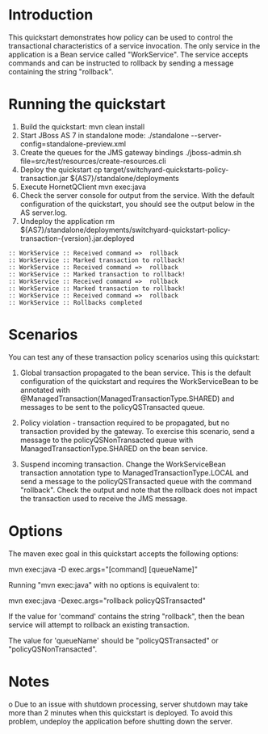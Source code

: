 Introduction
============
This quickstart demonstrates how policy can be used to control the transactional characteristics
of a service invocation.  The only service in the application is a Bean service called
"WorkService".  The service accepts commands and can be instructed to rollback by sending a
message containing the string "rollback".

Running the quickstart
======================

1. Build the quickstart:
    mvn clean install
2. Start JBoss AS 7 in standalone mode:
    ./standalone --server-config=standalone-preview.xml
3. Create the queues for the JMS gateway bindings
    ./jboss-admin.sh file=src/test/resources/create-resources.cli
5. Deploy the quickstart
    cp target/switchyard-quickstarts-policy-transaction.jar ${AS7}/standalone/deployments
6. Execute HornetQClient
    mvn exec:java
7. Check the server console for output from the service.  With the default
   configuration of the quickstart, you should see the output below in the
   AS server.log.
8. Undeploy the application
    rm ${AS7}/standalone/deployments/switchyard-quickstart-policy-transaction-{version}.jar.deployed

```
:: WorkService :: Received command =>  rollback
:: WorkService :: Marked transaction to rollback!
:: WorkService :: Received command =>  rollback
:: WorkService :: Marked transaction to rollback!
:: WorkService :: Received command =>  rollback
:: WorkService :: Marked transaction to rollback!
:: WorkService :: Received command =>  rollback
:: WorkService :: Rollbacks completed
```

Scenarios
=========
You can test any of these transaction policy scenarios using this quickstart:

1) Global transaction propagated to the bean service.  This is the default
   configuration of the quickstart and requires the WorkServiceBean to be
   annotated with @ManagedTransaction(ManagedTransactionType.SHARED) and
   messages to be sent to the policyQSTransacted queue.

2) Policy violation - transaction required to be propagated, but no transaction
   provided by the gateway.  To exercise this scenario, send a message to the
   policyQSNonTransacted queue with ManagedTransactionType.SHARED on the bean
   service.

3) Suspend incoming transaction.  Change the WorkServiceBean transaction
   annotation type to ManagedTransactionType.LOCAL and send a message to the
   policyQSTransacted queue with the command "rollback".  Check the output and
   note that the rollback does not impact the transaction used to receive the
   JMS message.


Options
=======
The maven exec goal in this quickstart accepts the following options:

   mvn exec:java -D exec.args="[command] [queueName]"

Running "mvn exec:java" with no options is equivalent to:

   mvn exec:java -Dexec.args="rollback policyQSTransacted"

If the value for 'command' contains the string "rollback", then the bean service
will attempt to rollback an existing transaction.

The value for 'queueName' should be "policyQSTransacted" or
"policyQSNonTransacted".

Notes
=======

o Due to an issue with shutdown processing, server shutdown may take
  more than 2 minutes when this quickstart is deployed.  To avoid this
  problem, undeploy the application before shutting down the server.
